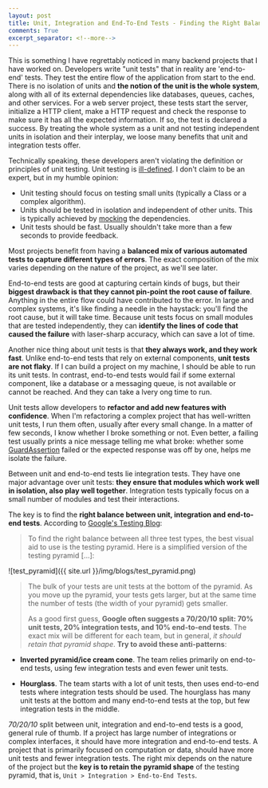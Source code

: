 ```yaml
---
layout: post
title: Unit, Integration and End-To-End Tests - Finding the Right Balance
comments: True
excerpt_separator: <!--more-->
---
```


This is something I have regrettably noticed in many backend projects that I have worked on. Developers write "unit tests" that in reality are 'end-to-end' tests. They test the entire flow of the application from start to the end. There is no isolation of units and **the notion of the unit is the whole system**, along with all of its external dependencies like databases, queues, caches, and other services. For a web server project, these tests start the server, initialize a HTTP client, make a HTTP request and check the response to make sure it has all the expected information. If so, the test is declared a success. By treating the whole system as a unit and not testing independent units in isolation and their interplay, we loose many benefits that unit and integration tests offer.

<!--more-->

Technically speaking, these developers aren't violating the definition or principles of unit testing. Unit testing is [ill-defined](http://martinfowler.com/bliki/UnitTest.html). I don't claim to be an expert, but in my humble opinion:

- Unit testing should focus on testing small units (typically a Class or a complex algorithm).
- Units should be tested in isolation and independent of other units. This is typically achieved by [mocking](https://en.wikipedia.org/wiki/Mock_object) the dependencies.
- Unit tests should be fast. Usually shouldn't take more than a few seconds to provide feedback.

Most projects benefit from having a **balanced mix of various automated tests to capture different types of errors**. The exact composition of the mix varies depending on the nature of the project, as we'll see later.

End-to-end tests are good at capturing certain kinds of bugs, but their **biggest drawback is that they cannot pin-point the root cause of failure**. Anything in the entire flow could have contributed to the error. In large and complex systems, it's like finding a needle in the haystack: you'll find the root cause, but it will take time. Because unit tests focus on small modules that are tested independently, they can **identify the lines of code that caused the failure** with laser-sharp accuracy, which can save a lot of time.

Another nice thing about unit tests is that **they always work, and they work fast**. Unlike end-to-end tests that rely on external components, **unit tests are not flaky**. If I can build a project on my machine, I should be able to run its unit tests. In contrast, end-to-end tests would fail if some external component, like a database or a messaging queue, is not available or cannot be reached. And they can take a lvery ong time to run.

Unit tests allow developers to **refactor and add new features with confidence**. When I'm refactoring a complex project that has well-written unit tests, I run them often, usually after every small change. In a matter of few seconds, I know whether I broke something or not. Even better, a failing test usually prints a nice message telling me what broke: whether some [GuardAssertion](http://xunitpatterns.com/Guard%20Assertion.html) failed or the expected response was off by one, helps me isolate the failure.

Between unit and end-to-end tests lie integration tests. They have one major advantage over unit tests: **they ensure that modules which work well in isolation, also play well together**. Integration tests typically focus on a small number of modules and test their interactions.

The key is to find the **right balance between unit, integration and end-to-end tests**. According to [Google's Testing Blog](http://googletesting.blogspot.co.uk/2015/04/just-say-no-to-more-end-to-end-tests.html):

>  To find the right balance between all three test types, the best visual aid to use is the testing pyramid. Here is a simplified version of the testing pyramid [...]:
>
![test_pyramid]({{ site.url }}/img/blogs/test_pyramid.png)
>
> The bulk of your tests are unit tests at the bottom of the pyramid. As you move up the pyramid, your tests gets larger, but at the same time the number of tests (the width of your pyramid) gets smaller.
>
> As a good first guess, **Google often suggests a 70/20/10 split: 70% unit tests, 20% integration tests, and 10% end-to-end tests**. The exact mix will be different for each team, but in general, *it should retain that pyramid shape*. **Try to avoid these anti-patterns**:
>
- **Inverted pyramid/ice cream cone**. The team relies primarily on end-to-end tests, using few integration tests and even fewer unit tests.
>
- **Hourglass**. The team starts with a lot of unit tests, then uses end-to-end tests where integration tests should be used. The hourglass has many unit tests at the bottom and many end-to-end tests at the top, but few integration tests in the middle.

*70/20/10* split between unit, integration and end-to-end tests is a good, general rule of thumb. If a project has large number of integrations or complex interfaces, it should have more integration and end-to-end tests. A project that is primarily focused on computation or data, should have more unit tests and fewer integration tests. The right mix depends on the nature of the project but the **key is to retain the pyramid shape** of the testing pyramid, that is, `Unit > Integration > End-to-End Tests`.
